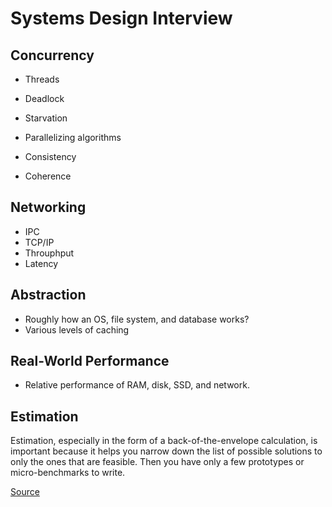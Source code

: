 # Systems Design Interview

## Concurrency
- Threads
- Deadlock
- Starvation

- Parallelizing algorithms

- Consistency
- Coherence

## Networking
- IPC
- TCP/IP
- Throuphput
- Latency

## Abstraction
- Roughly how an OS, file system, and database works?
- Various levels of caching 

## Real-World Performance
- Relative performance of RAM, disk, SSD, and network.

## Estimation
Estimation, especially in the form of a back-of-the-envelope calculation, is important because it helps you narrow down the list of possible solutions to only the ones that are feasible. Then you have only a few prototypes or micro-benchmarks to write.

[Source](https://www.palantir.com/2011/10/how-to-rock-a-systems-design-interview/)
